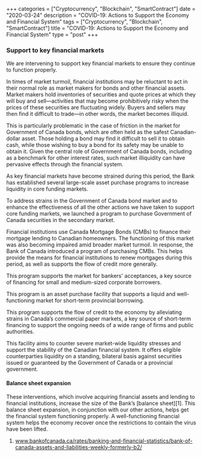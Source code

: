 +++
categories = ["Cryptocurrency", "Blockchain", "SmartContract"]
date = "2020-03-24"
description = "COVID-19: Actions to Support the Economy and Financial System"
tags = ["Cryptocurrency", "Blockchain", "SmartContract"]
title = "COVID-19: Actions to Support the Economy and Financial System"
type = "post"
+++

### Support to key financial markets

We are intervening to support key financial markets to ensure they
continue to function properly.

In times of market turmoil, financial institutions may be reluctant to
act in their normal role as market makers for bonds and other financial
assets. Market makers hold inventories of securities and quote prices at
which they will buy and sell—activities that may become prohibitively
risky when the prices of these securities are fluctuating widely. Buyers
and sellers may then find it difficult to trade—in other words, the
market becomes illiquid.

This is particularly problematic in the case of friction in the market
for Government of Canada bonds, which are often held as the safest
Canadian-dollar asset. Those holding a bond may find it difficult to
sell it to obtain cash, while those wishing to buy a bond for its safety
may be unable to obtain it. Given the central role of Government of
Canada bonds, including as a benchmark for other interest rates, such
market illiquidity can have pervasive effects through the financial
system.

As key financial markets have become strained during this period, the
Bank has established several large-scale asset purchase programs to
increase liquidity in core funding markets.

To address strains in the Government of Canada bond market and to
enhance the effectiveness of all the other actions we have taken to
support core funding markets, we launched a program to purchase
Government of Canada securities in the secondary market.

Financial institutions use Canada Mortgage Bonds (CMBs) to finance their
mortgage lending to Canadian homeowners. The functioning of this market
was also becoming impaired amid broader market turmoil. In response, the
Bank of Canada introduced a program of purchasing CMBs. This helps
provide the means for financial institutions to renew mortgages during
this period, as well as supports the flow of credit more generally.

This program supports the market for bankers' acceptances, a key source
of financing for small and medium-sized corporate borrowers.

This program is an asset purchase facility that supports a liquid and
well-functioning market for short-term provincial borrowing.

This program supports the flow of credit to the economy by alleviating
strains in Canada’s commercial paper markets, a key source of short-term
financing to support the ongoing needs of a wide range of firms and
public authorities.

This facility aims to counter severe market-wide liquidity stresses and
support the stability of the Canadian financial system. It offers
eligible counterparties liquidity on a standing, bilateral basis against
securities issued or guaranteed by the Government of Canada or a
provincial government.

####  Balance sheet expansion

These interventions, which involve acquiring financial assets and
lending to financial institutions, increase the size of the Bank’s
[balance sheet][1]. This balance sheet expansion, in conjunction with
our other actions, helps get the financial system functioning properly.
A well-functioning financial system helps the economy recover once the
restrictions to contain the virus have been lifted.

   1. www.bankofcanada.ca/rates/banking-and-financial-statistics/bank-of-canada-assets-and-liabilities-weekly-formerly-b2/